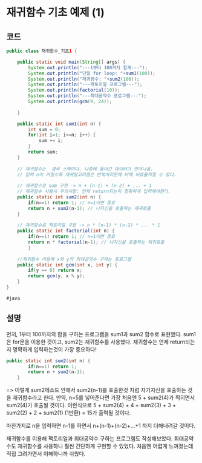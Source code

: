 # 재귀함수 기초 예제 (1)

## 코드

``` java
public class 재귀함수_기초1 {

	public static void main(String[] args) {
		System.out.println("---1부터 100까지 합계---");
		System.out.println("단일 for loop: "+sum1(100));
		System.out.println("재귀함수: "+sum2(100));
		System.out.println("---팩토리얼 프로그램---");
		System.out.println(factorial(10));
		System.out.println("---최대공약수 프로그램---");
		System.out.println(gcm(9, 24));
		
	}

	public static int sum1(int n) {
		int sum = 0;
		for(int i=1; i<=n; i++) {
			sum += i;
		}
		return sum;
	}
	
	// 재귀함수는  결국 스택이다. 나중에 들어간 데이터가 먼저나옴. 
	// 입력 n이 커질수록 재귀알고리즘은 반복처리문에 비해 비효율적일 수 있다. 
	
	// 재귀함수로 sum 구현 -> n + (n-1) + (n-2) + ... + 1
	// 재귀함수 사용시 주의사항: 언제 return되는지 명확하게 입력해야한다. 
	public static int sum2(int n) {
		if(n==1) return 1; // n=1이면 종료 
		return n + sum2(n-1); // 나자신을 호출하는 재귀호출 
	}
	
	// 재귀함수로 팩토리얼 구현 -> n * (n-1) * (n-2) * ... * 1
	public static int factorial(int n) {
		if(n==1) return 1; // n=1이면 종료 
		return n * factorial(n-1); // 나자신을 호출하는 재귀호출 
		}
	
	//재귀함수 이용해 x와 y의 최대공약수 구하는 프로그램 
	public static int gcm(int x, int y) {
		if(y == 0) return x;
		return gcm(y, x % y);
	}
}

```
`#java`

## 설명   
먼저, 1부터 100까지의 합을 구하는 프로그램을 sum1과 sum2 함수로 표현했다. sum1은 for문을 이용한 것이고, sum2는 재귀함수를 사용했다.
재귀함수는 언제 return되는지 명확하게 입력하는것이 가장 중요하다!
```java
public static int sum2(int n) {
		if(n==1) return 1; 
		return n + sum2(n-1);  
	}
```
=> 이렇게 sum2메소드 안에서 sum2(n-1)를 호출한것 처럼 자기자신을 호출하는 것을 재귀함수라고 한다. 
만약, n=5를 넣어준다면 가장 처음엔 5 + sum2(4)가 찍히면서 sum2(4)가 호출될 것이다. 
이런식으로 5 + sum2(4) + 4 + sum2(3) + 3 + sum2(2) + 2 + sum2(1) (1반환) = 15가 출력될 것이다. 

마찬가지로 n을 입력하면 n-1를 하면서 n+(n-1)+(n-2)+...+1 까지 더해내려갈 것이다.   

재귀함수를 이용해 팩토리얼과 최대공약수 구하는 프로그램도 작성해보았다. 
최대공약수도 재귀함수를 사용하니 훨씬 간단하게 구현할 수 있었다. 
처음엔 어렵게 느껴졌는데 직접 그려가면서 이해하니까 쉬웠다. 
